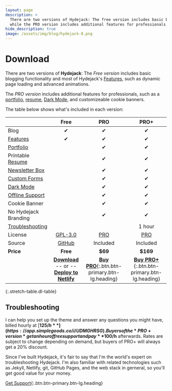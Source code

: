 ```yaml
---
layout: page
description: >
  There are two versions of Hydejack: The free version includes basic blogging functionality,
  while the PRO version includes additional features for professionals.
hide_description: true
image: /assets/img/blog/hydejack-8.png
---
```


# Download
There are two versions of **Hydejack**: The *Free version* includes basic blogging functionality and most of Hydejack's [Features], such as dynamic page loading and advanced animations.

The *PRO version* includes additional features for professionals, such as a [portfolio], [resume], [Dark Mode][darkm], and customizeable cookie banners.

The table below shows what's included in each version:

|                        | Free           | PRO       | PRO+      |
|:-----------------------|:--------------:|:---------:|:---------:|
| Blog                   | &#x2714;       | &#x2714;  | &#x2714;  |
| [Features]             | &#x2714;       | &#x2714;  | &#x2714;  |
| [Portfolio]            |                | &#x2714;  | &#x2714;  |
| Printable [Resume]     |                | &#x2714;  | &#x2714;  |
| [Newsletter Box][news] |                | &#x2714;  | &#x2714;  |
| [Custom Forms][forms]  |                | &#x2714;  | &#x2714;  |
| [Dark Mode][darkm]     |                | &#x2714;  | &#x2714;  |
| [Offline Support][ofln]|                | &#x2714;  | &#x2714;  |
| Cookie Banner          |                | &#x2714;  | &#x2714;  |
| No Hydejack Branding   |                | &#x2714;  | &#x2714;  |
| [Troubleshooting]      |                |           | 1 hour    |
| License                | [GPL-3.0][lic] | [PRO]     | [PRO]     |
| Source                 | [GitHub][src]  | Included  | Included  |
| **Price**              | **Free**       | **$69**   | **$169**  |
| | [**Download**][kit] <br/>-- or --<br/> [**Deploy to Netlify**][nfy] | [**Buy PRO**][buy]{:.btn.btn-primary.btn-lg.heading} | [**Buy PRO+**][buy]{:.btn.btn-primary.btn-lg.heading} |
{:.stretch-table.dl-table}

## Troubleshooting
I can help you set up the theme and answer any questions you might have, billed hourly at [**$125/h**](https://app.simplegoods.co/i/UDMGHRSG). Buyers of the *PRO+ version* get an hour of free support and pay **$100/h** afterwards. Rates are subject to change depending on demand, but buyers of PRO+ will always get a 20% discount.

Since I've built Hydejack, it's fair to say that I'm the world's expert on troubleshooting Hydejack. I'm also familiar with related technologies such as Jekyll, Netlify, git, GitHub Pages, and the web stack in gerneral, so you'll get good value for your money. 

[Get Support](https://app.simplegoods.co/i/UDMGHRSG){:.btn.btn-primary.btn-lg.heading}

[^3]: Rates are subject to change, depending on demand, but buyers of PRO+ will always get a 20% discount relative to regular customers.

[blog]: !blog.md
[portfolio]: projects.md
[resume]: resume.md
[download]: download.md
[welcome]: README.md
[forms]: forms-by-example.md

[features]: README.md#features
[news]: README.md#build-an-audience
[syntax]: README.md#syntax-highlighting
[latex]: hydejack/_posts/2018-06-01-example-content-iii.md#math
[darkm]: hydejack/_posts/2018-09-01-introducing-dark-mode.md
[troubleshooting]: #troubleshooting

[lic]: LICENSE.md
[pro]: licenses/PRO.md
[docs]: docs/README.md
[ofln]: docs/advanced.md#enabling-offline-support

[kit]: https://github.com/hydecorp/hy-starter-kit/archive/v9.0.0-alpha.6.zip
[src]: https://github.com/hydecorp/hydejack
[gem]: https://rubygems.org/gems/jekyll-theme-hydejack
[buy]: https://app.simplegoods.co/i/NATYVLYT
[buyp]: https://app.simplegoods.co/i/XWYOSSME
[nfy]: https://app.netlify.com/start/deploy?repository=https://github.com/hydecorp/hydejack-starter-kit
[dtn]: https://www.netlify.com/img/deploy/button.svg
